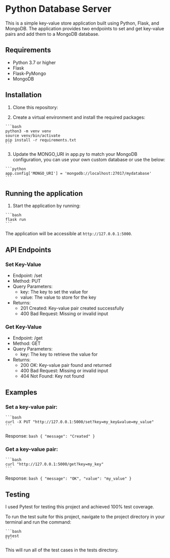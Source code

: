 # Python Database Server

This is a simple key-value store application built using Python, Flask, and MongoDB. The application provides two endpoints to set and get key-value pairs and add them to a MongoDB database.

## Requirements

  - Python 3.7 or higher
  - Flask
  - Flask-PyMongo
  - MongoDB

## Installation

  1. Clone this repository:

  2. Create a virtual environment and install the required packages:

    ```bash
    python3 -m venv venv
    source venv/bin/activate
    pip install -r requirements.txt
    ```

  3. Update the MONGO_URI in app.py to match your MongoDB configuration, you can use your own custom database or use the below:

    ```python
    app.config['MONGO_URI'] = 'mongodb://localhost:27017/mydatabase'
    ```

## Running the application

  1. Start the application by running:
  
    ```bash
    flask run
    ```

  The application will be accessible at `http://127.0.0.1:5000`.

## API Endpoints

### Set Key-Value

  - Endpoint: /set
  - Method: PUT
  - Query Parameters:
    - key: The key to set the value for
    - value: The value to store for the key
  - Returns:
    - 201 Created: Key-value pair created successfully
    - 400 Bad Request: Missing or invalid input

### Get Key-Value

  - Endpoint: /get
  - Method: GET
  - Query Parameters:
    - key: The key to retrieve the value for
  - Returns:
    - 200 OK: Key-value pair found and returned
    - 400 Bad Request: Missing or invalid input
    - 404 Not Found: Key not found

## Examples

### Set a key-value pair:

    ```bash
    curl -X PUT "http://127.0.0.1:5000/set?key=my_key&value=my_value"
    ```

Response:
    ```bash
    {
      "message": "Created"
    }
    ```

### Get a key-value pair:

    ```bash
    curl "http://127.0.0.1:5000/get?key=my_key"
    ```

Response:
    ```bash
    {
      "message": "OK",
      "value": "my_value"
    }
    ```

## Testing
I used Pytest for testing this project and achieved 100% test coverage. 

To run the test suite for this project, navigate to the project directory in your terminal and run the command:

    ```bash
    pytest
    ```

This will run all of the test cases in the tests directory.
